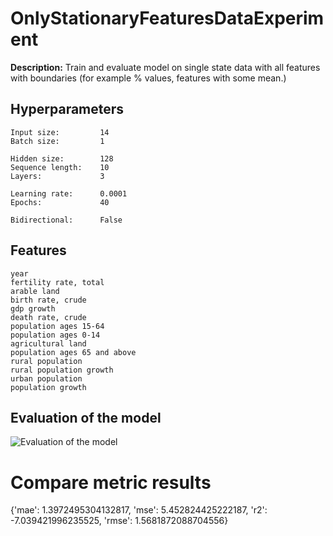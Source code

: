 
# OnlyStationaryFeaturesDataExperiment

**Description:** Train and evaluate model on single state data with all features with boundaries (for example % values, features with some mean.) 

## Hyperparameters
```
Input size:         14
Batch size:         1

Hidden size:        128
Sequence length:    10
Layers:             3

Learning rate:      0.0001
Epochs:             40

Bidirectional:      False
```
## Features
```
year
fertility rate, total
arable land
birth rate, crude
gdp growth
death rate, crude
population ages 15-64
population ages 0-14
agricultural land
population ages 65 and above
rural population
rural population growth
urban population
population growth
```

## Evaluation of the model


![Evaluation of the model](./plots/evluation.png)

# Compare metric results
{'mae': 1.3972495304132817,
 'mse': 5.452824425222187,
 'r2': -7.039421996235525,
 'rmse': 1.5681872088704556}
